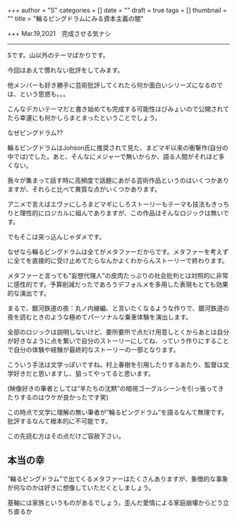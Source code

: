 +++
author = "S"
categories = []
date = ""
draft = true
tags = []
thumbnail = ""
title = "輪るピングドラムにみる資本主義の闇"

+++
Mar.19,2021　完成させる気ナシ

***

Sです。山以外のテーマばかりです。

今回はあえて慣れない批評をしてみます。

他メンバーも好き勝手に芸術批評してくれたら何か面白いシリーズになるのでは、という思惑も。。。

こんなデカいテーマだと書き始めても完成する可能性はびみょいので公開されてたら幸運にも何かしらまとまったということでしょう。

なぜピングドラム??

輪るピングドラムはJohson氏に推奨されて見た、まどマギ以来の衝撃作(自分の中では)でした。あと、そんなにメジャーで無いからか、語る人間がそれほど多くない。

我々が集まって話す時に高頻度で話題にあがる芸術作品というのはいくつかありますが、それらと比べて異質な点がいくつかあります。

アニメで言えばエヴァにしろまどマギにしろストーリーもテーマも技法もきっちりと理性的にロジカルに組んでありますが、この作品はそんなロジックは無いです。

でもそこは突っ込んじゃダメです。

なぜなら輪るピングドラムは全てがメタファーだからです。メタファーを考えずに全てを直接的に受け止めてたらなんかよくわからんストーリーで終わります。

メタファーと言っても”妄想代理人”の皮肉たっぷりの社会批判とは対照的に非常に感性的です。予算削減だったであろうデフォルメを多用した表現もとても効果的な演出です。

まるで、銀河鉄道の夜：丸ノ内線編、と言いたくなるような作りで、銀河鉄道の夜を読むときのような極めてパーソナルな乗車体験を演出します。

全部のロジックは説明しないけど、要所要所で点だけ用意しとくからあとは自分が好きなように点を繋いで自分のストーリーにしてね、っていう作りにすることで自分の体験や経験が最終的なストーリーの一部となります。

こういう手法は文学っぽいですね。村上春樹を引用したりするあたり、監督は文学好きだと思いますし、狙ってやってると思います。

(映像好きの筆者としては”羊たちの沈黙”の暗視ゴーグルシーンを引っ張ってきたりするのはウケが良かったです笑)

この時点で文学に理解の無い筆者が”輪るピングドラム”を語るなんて無理です。批評するなんて根本的に不可能です。

この先読む方はその点だけご容赦下さい。

## 本当の幸

”輪るピングドラム”で出てくるメタファーはたくさんありますが、象徴的な事象が何なのかは好きに想像していただくとしましょう。

基軸には家族というものがあるでしょう。歪んだ愛情による家庭崩壊からどう立ち直るか